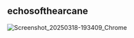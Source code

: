 ## echosofthearcane 

![Screenshot_20250318-193409_Chrome](https://github.com/user-attachments/assets/4be79e5d-dffd-4fac-b2d0-5118a48921af)
